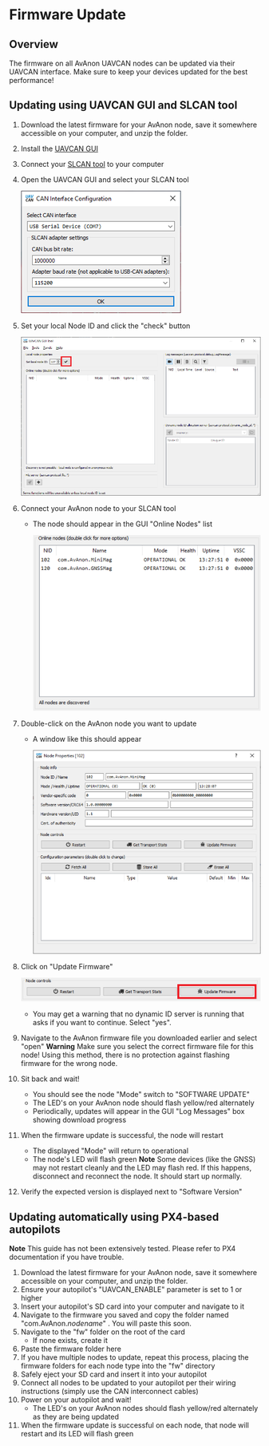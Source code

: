 # Firmware Update

## Overview

The firmware on all AvAnon UAVCAN nodes can be updated via their UAVCAN interface. Make sure to keep your devices updated for the best performance!

## Updating using UAVCAN GUI and SLCAN tool

1. Download the latest firmware for your AvAnon node, save it somewhere accessible on your computer, and unzip the folder.
2. Install the [UAVCAN GUI](https://github.com/UAVCAN/gui_tool)
3. Connect your [SLCAN tool](https://zubax.com/products/babel) to your computer
4. Open the UAVCAN GUI and select your SLCAN tool  

    ![UAVCAN GUI Connection Dialog](/images/CANGUI_Connect.png)

5. Set your local Node ID and click the "check" button

    ![UAVCAN GUI Set Local Node ID](/images/CANGUI_SetNodeID.png)

6. Connect your AvAnon node to your SLCAN tool
    * The node should appear in the GUI "Online Nodes" list

        ![UAVCAN GUI Node List](/images/CANGUI_NodeList.png)

7. Double-click on the AvAnon node you want to update
    * A window like this should appear
    
        ![UAVCAN GUI Node Properties](/images/CANGUI_NodeProps.png)

8. Click on "Update Firmware"

    ![UAVCAN GUI Node Properties](/images/CANGUI_FWUpdate.png)

    * You may get a warning that no dynamic ID server is running that asks if you want to continue. Select "yes".
9. Navigate to the AvAnon firmware file you downloaded earlier and select "open"
**Warning** Make sure you select the correct firmware file for this node! Using this method, there is no protection against flashing firmware for the wrong node.
10. Sit back and wait!
    * You should see the node "Mode" switch to "SOFTWARE UPDATE"
    * The LED's on your AvAnon node should flash yellow/red alternately
    * Periodically, updates will appear in the GUI "Log Messages" box showing download progress
11. When the firmware update is successful, the node will restart
    * The displayed "Mode" will return to operational
    * The node's LED will flash green
    **Note** Some devices (like the GNSS) may not restart cleanly and the LED may flash red. If this happens, disconnect and reconnect the node. It should start up normally.
12. Verify the expected version is displayed next to "Software Version"

## Updating automatically using PX4-based autopilots

**Note** This guide has not been extensively tested. Please refer to PX4 documentation if you have trouble.

1. Download the latest firmware for your AvAnon node, save it somewhere accessible on your computer, and unzip the folder.
2. Ensure your autopilot's "UAVCAN_ENABLE" parameter is set to 1 or higher
3. Insert your autopilot's SD card into your computer and navigate to it
4. Navigate to the firmware you saved and copy the folder named "com.AvAnon.*nodename*" . You will paste this soon.
5. Navigate to the "fw" folder on the root of the card
    * If none exists, create it
6. Paste the firmware folder here
7. If you have multiple nodes to update, repeat this process, placing the firmware folders for each node type into the "fw" directory
8. Safely eject your SD card and insert it into your autopilot
9. Connect all nodes to be updated to your autopilot per their wiring instructions (simply use the CAN interconnect cables)
10. Power on your autopilot and wait!
    * The LED's on your AvAnon nodes should flash yellow/red alternately as they are being updated
11. When the firmware update is successful on each node, that node will restart and its LED will flash green